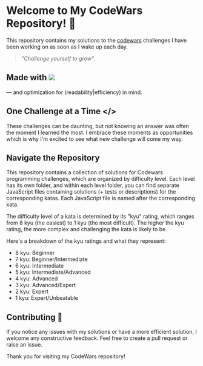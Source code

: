 # Welcome to My CodeWars Repository! 👋 

This repository contains my solutions to the [codewars](https://www.codewars.com/users/marijanasevo) challenges I have been working on as soon as I wake up each day.
> _"Challenge yourself to grow"_. 

## Made with ![](https://camo.githubusercontent.com/30934920b46fd5b6874bf6ce5f9a3afd8ea0e5e4ed20ab9eda0450286ba7a138/68747470733a2f2f696d672e736869656c64732e696f2f7374617469632f76313f6c6162656c3d7c266d6573736167653d4a41564153435249505426636f6c6f723d336337663564267374796c653d706c6173746963266c6f676f3d6a617661736372697074)
— and optimization for (readability|efficiency) in mind. 

## One Challenge at a Time </>
These challenges can be daunting, but not knowing an answer was often the moment I learned the most. I embrace these moments as opportunities which is why I'm excited to see what new challenge will come my way.

## Navigate the Repository

This repository contains a collection of solutions for Codewars programming challenges, which are organized by difficulty level. Each level has its own folder, and within each level folder, you can find separate JavaScript files containing solutions (+ tests or descriptions) for the corresponding katas. Each JavaScript file is named after the corresponding kata.

The difficulty level of a kata is determined by its "kyu" rating, which ranges from 8 kyu (the easiest) to 1 kyu (the most difficult). The higher the kyu rating, the more complex and challenging the kata is likely to be.

Here's a breakdown of the kyu ratings and what they represent:

- 8 kyu: Beginner
- 7 kyu: Beginner/Intermediate
- 6 kyu: Intermediate
- 5 kyu: Intermediate/Advanced
- 4 kyu: Advanced
- 3 kyu: Advanced/Expert
- 2 kyu: Expert
- 1 kyu: Expert/Unbeatable

## Contributing 🤝 
If you notice any issues with my solutions or have a more efficient solution, I welcome any constructive feedback. Feel free to create a pull request or raise an issue.

Thank you for visiting my CodeWars repository!
